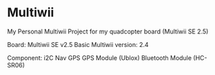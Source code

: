 # Multiwii
My Personal Multiwii Project for my quadcopter board (Multiwii SE 2.5)

Board: Multiwii SE v2.5
Basic Multiwii version: 2.4

Component:
i2C Nav GPS
GPS Module (Ublox)
Bluetooth Module (HC-SR06)
